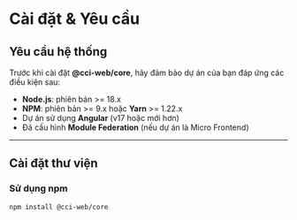 # Cài đặt & Yêu cầu

## Yêu cầu hệ thống

Trước khi cài đặt **@cci-web/core**, hãy đảm bảo dự án của bạn đáp ứng các điều kiện sau:

- **Node.js**: phiên bản >= 18.x
- **NPM**: phiên bản >= 9.x hoặc **Yarn** >= 1.22.x
- Dự án sử dụng **Angular** (v17 hoặc mới hơn)
- Đã cấu hình **Module Federation** (nếu dự án là Micro Frontend)

---

## Cài đặt thư viện

### Sử dụng npm

```bash
npm install @cci-web/core
```
